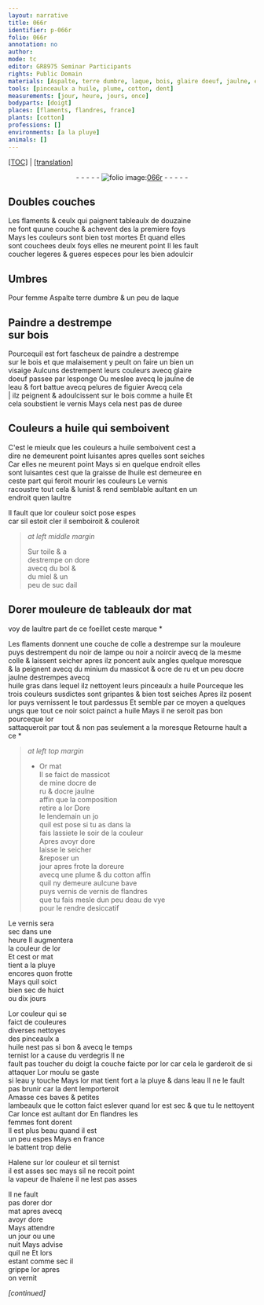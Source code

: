 ```yaml
---
layout: narrative
title: 066r
identifier: p-066r
folio: 066r
annotation: no
author:
mode: tc
editor: GR8975 Seminar Participants
rights: Public Domain
materials: [Aspalte, terre dumbre, laque, bois, glaire doeuf, jaulne, eau, pelures de figuier, huile, vernis, toile, destrempe, bol, miel, suc dail, or mat, colle a destrempe, noir de lampe, noir a noircir, colle, minium, massicot, ocre de ru, ocre jaulne, huile gras, or, Or mat, mine, cotton, vernis de flandres, eau de vye, verdegris, or moulu, dore]
tools: [pinceaulx a huile, plume, cotton, dent]
measurements: [jour, heure, jours, once]
bodyparts: [doigt]
places: [flaments, flandres, france]
plants: [cotton]
professions: []
environments: [a la pluye]
animals: []
---
```


<p><a href="{{ site.baseurl }}/diplomatic/">[TOC]</a> | <a href="{{ site.baseurl }}/texts/p-066r_tl/" target="_blank">[translation]</a></p><div class="folio" align="center">- - - - - <a href="http://gallica.bnf.fr/ark:/12148/btv1b10500001g/f137.image" target="_blank"><img src="https://cu-mkp.github.io/2017-workshop-edition/assets/photo-icon.png" alt="folio image: " style="display:inline-block; margin-bottom:-3px;"/>066r</a> - - - - - </div>  
  

## Doubles couches

 
Les <span class="pl">flaments</span> & ceulx qui paignent tableaulx de douzaine<br/> ne font quune couche & achevent des la premiere foys<br/> Mays les couleurs sont bien tost mortes Et quand elles<br/> sont couchees deulx foys elles ne meurent point Il les fault<br/> coucher legeres & gueres especes pour les bien adoulcir
 
 
  

## Umbres

 
Pour femme <span class="m">Aspalte</span> <span class="m">terre dumbre</span> & un peu de <span class="m">laque</span>
 
 
  

## Paindre a destrempe<br/> sur <span class="m">bois</span>

 
Pourcequil est fort fascheux de paindre a destrempe<br/> sur le <span class="m">bois</span> et que malaisement y peult on faire <span class="del">un</span> bien un<br/> visaige Aulcuns destrempent leurs couleurs avecq <span class="m">glaire<br/> doeuf</span> passee par lesponge Ou meslee avecq le <span class="m">jaulne</span> de<br/> l<span class="m">eau</span> & fort battue avecq <span class="m">pelures de figuier</span> Avecq cela<br/> | ilz peignent & adoulcissent sur le <span class="m">bois</span> comme a <span class="m">huile</span> Et<br/> cela soubstient le vernis Mays cela nest pas de duree
 
 
  

## Couleurs a <span class="m">huile</span> qui semboivent

 
C'est le mieulx que les couleurs a <span class="m">huile</span> semboivent cest a<br/> dire ne demeurent point luisantes apres quelles sont seiches<br/> Car elles ne meurent point Mays si en quelque endroit elles<br/> sont luisantes cest que la graisse de l<span class="m">huile</span> est demeuree en<br/> ceste part qui feroit mourir les couleurs Le <span class="m">vernis</span><br/> racoustre tout cela & lunist & rend semblable aultant en un<br/> endroit quen laultre
 
Il fault que lor couleur soict pose espes<br/> car sil estoit cler il semboiroit & couleroit
 
> *at left middle margin*
> 
> 
>   Sur <span class="m">toile</span> & a<br/> <span class="m">destrempe</span> on dore<br/> avecq du <span class="m">bol</span> &<br/> du <span class="m">miel</span> & un<br/> peu de <span class="m">suc dail</span>
 
 
  

## Dorer mouleure de tableaulx d<span class="m">or mat</span>

 
voy de laultre part de ce foeillet ceste marque *
 
Les <span class="pl">flaments</span> donnent une couche de <span class="m">colle a destrempe</span> sur la mouleure<br/> puys destrempent du <span class="m">noir de lampe</span> ou <span class="m">noir a noircir</span> avecq de la mesme<br/> <span class="m">colle</span> & laissent seicher apres ilz poncent aulx angles quelque moresque<br/> & la peignent avecq du <span class="m">minium</span> du <span class="m">massicot</span> & <span class="m">ocre de ru</span> <span class="add">et un peu d<span class="m">ocre jaulne</span></span> destrempes avecq<br/> <span class="m">huile gras</span> dans lequel ilz nettoyent leurs <span class="tl">pinceaulx a <span class="m">huile</span></span> Pourceque les<br/> trois couleurs susdictes sont gripantes & bien tost seiches Apres ilz posent<br/> l<span class="m">or</span> puys vernissent le tout pardessus Et semble par ce moyen a quelques<br/> ungs que tout ce noir soict painct a <span class="m">huile</span> Mays il ne seroit pas bon pourceque l<span class="m">or</span><br/> sattaqueroit par tout & non pas seulement a la moresque Retourne hault a ce *
 
> *at left top margin*
> 
> 
>   * <span class="m">Or mat</span><br/> Il se faict de <span class="m">massicot</span><br/> de <span class="m">mine</span> d<span class="m">ocre de<br/> ru</span> & d<span class="m">ocre jaulne</span><br/> affin que la composition<br/> retire a l<span class="m">or</span> Dore<br/> le <span class="tmp">lendemain</span> <span class="del">un jo</span><br/> quil est pose si tu as <span class="del">dans la</span><br/> fais lassiete le <span class="tmp">soir</span> de la couleur<br/> Apres avoyr dore<br/> laisse le seicher<br/> &reposer un<br/> <span class="ms"><span class="tmp">jour</span></span> apres frote la doreure<br/> avecq une <span class="tl">plume</span> & du <span class="tl"><span class="m"><span class="pa">cotton</span></span></span> affin<br/> quil ny demeure aulcune bave<br/> puys vernis de <span class="m">vernis de <span class="pl">flandres</span></span><br/> que tu fais mesle dun peu d<span class="m">eau de vye</span><br/> pour le rendre desiccatif
 
Le <span class="m">vernis</span> sera<br/> sec dans une<br/> <span class="ms"><span class="tmp">heure</span></span> Il augmentera<br/> la couleur de lor<br/> Et cest <span class="m">or mat</span><br/> tient <span class="env">a la pluye</span><br/> encores quon frotte<br/> Mays quil soict<br/> bien sec de huict<br/> ou dix <span class="ms"><span class="tmp">jours</span></span>
 
Lor couleur qui se<br/> faict de couleures<br/> diverses nettoyes<br/> des <span class="tl">pinceaulx a<br/> <span class="m">huile</span></span> nest pas si bon & avecq le <span class="tmp">temps</span><br/> ternist lor a cause du <span class="m">verdegris</span> Il ne<br/> fault pas toucher du <span class="bp">doigt</span> la couche faicte por lor car cela le garderoit de si attaquer L<span class="m">or moulu</span> se gaste<br/> si l<span class="m">eau</span> y touche Mays l<span class="m">or mat</span> tient fort <span class="env">a la pluye</span> & dans l<span class="m">eau</span> Il ne le fault pas brunir car la <span class="tl">dent</span> lemporteroit<br/> Amasse ces baves & petites<br/> lambeaulx que le <span class="tl"><span class="m"><span class="pa">cotton</span></span></span> faict eslever quand l<span class="m">or</span> est sec & que tu le nettoyent Car l<span class="ms">once</span> est aultant d<span class="m">or</span> En <span class="pl">flandres</span> les<br/> femmes <span class="del">font</span> dorent<br/> Il est plus beau quand il est<br/> un peu espes Mays en <span class="pl">france</span><br/> le battent trop delie
 
Halene sur lor couleur et sil ternist<br/> il est asses sec mays sil ne recoit point<br/> la vapeur de lhalene il ne lest pas asses
 
Il ne fault<br/> pas dorer d<span class="m">or<br/> mat</span> apres <span class="del">avecq</span><br/> avoyr <span class="m">dore</span><br/> Mays attendre<br/> <span class="tmp">un jour ou une<br/> nuit</span> <span class="del">Mays advise<br/> quil ne</span> Et lors<br/> estant comme sec il<br/> grippe l<span class="m">or</span> apres<br/> on vernit
 
*[continued]*
 
